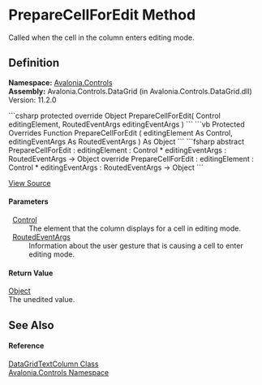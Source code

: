 # PrepareCellForEdit Method


Called when the cell in the column enters editing mode.



## Definition
**Namespace:** <a href="N_Avalonia_Controls">Avalonia.Controls</a>  
**Assembly:** Avalonia.Controls.DataGrid (in Avalonia.Controls.DataGrid.dll) Version: 11.2.0

<Tabs groupId="api-code-preview">
<TabItem value="csharp" label="C#">
```csharp
protected override Object PrepareCellForEdit(
	Control editingElement,
	RoutedEventArgs editingEventArgs
)
```
</TabItem>
<TabItem value="vb" label="VB">
```vb
Protected Overrides Function PrepareCellForEdit ( 
	editingElement As Control,
	editingEventArgs As RoutedEventArgs
) As Object
```
</TabItem>
<TabItem value="fsharp" label="F#">
```fsharp
abstract PrepareCellForEdit : 
        editingElement : Control * 
        editingEventArgs : RoutedEventArgs -> Object 
override PrepareCellForEdit : 
        editingElement : Control * 
        editingEventArgs : RoutedEventArgs -> Object 
```
</TabItem>
</Tabs>



<a href="https://github.com/AvaloniaUI/Avalonia/tree/master/src/Avalonia.Controls.DataGrid/DataGridTextColumn.cs#L215" title="View the source code">View Source</a>



#### Parameters
<dl><dt>  <a href="T_Avalonia_Controls_Control">Control</a></dt><dd>The element that the column displays for a cell in editing mode.</dd><dt>  <a href="T_Avalonia_Interactivity_RoutedEventArgs">RoutedEventArgs</a></dt><dd>Information about the user gesture that is causing a cell to enter editing mode.</dd></dl>

#### Return Value
<a href="https://learn.microsoft.com/dotnet/api/system.object" target="_blank" rel="noopener noreferrer">Object</a>  
The unedited value.

## See Also


#### Reference
<a href="T_Avalonia_Controls_DataGridTextColumn">DataGridTextColumn Class</a>  
<a href="N_Avalonia_Controls">Avalonia.Controls Namespace</a>  

